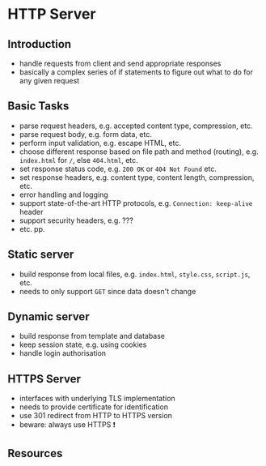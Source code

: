 # HTTP Server



## Introduction

- handle requests from client and send appropriate responses
- basically a complex series of if statements to figure out what to do for any given request



## Basic Tasks

- parse request headers, e.g. accepted content type, compression, etc.
- parse request body, e.g. form data, etc.
- perform input validation, e.g. escape HTML, etc.
- choose different response based on file path and method (routing), e.g. `index.html` for `/`, else `404.html`, etc.
- set response status code, e.g. `200 OK` or `404 Not Found` etc.
- set response headers, e.g. content type, content length, compression, etc.
- error handling and logging
- support state-of-the-art HTTP protocols, e.g. `Connection: keep-alive` header
- support security headers, e.g. ???
- etc. pp.



## Static server

- build response from local files, e.g. `index.html`, `style.css`, `script.js`, etc.
- needs to only support `GET` since data doesn't change



## Dynamic server

- build response from template and database
- keep session state, e.g. using cookies
- handle login authorisation



## HTTPS Server

- interfaces with underlying TLS implementation
- needs to provide certificate for identification
- use 301 redirect from HTTP to HTTPS version
- beware: always use HTTPS ❗️



## Resources